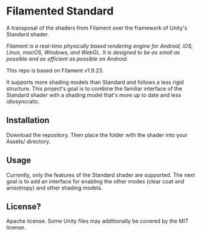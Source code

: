 # Filamented Standard
A transposal of the shaders from Filament over the framework of Unity's Standard shader.

*Filament is a real-time physically based rendering engine for Android, iOS, Linux, macOS, Windows,
and WebGL. It is designed to be as small as possible and as efficient as possible on Android.*

This repo is based on Filament v1.9.23.

It supports more shading models than Standard and follows a less rigid structure. This project's goal is to combine the familiar interface of the Standard shader with a shading model that's more up to date and less idiosyncratic. 

## Installation

Download the repository. Then place the folder with the shader into your Assets/ directory.

## Usage

Currently, only the features of the Standard shader are supported. The next goal is to add an interface for enabling the other modes (clear coat and anisotropy) and other shading models. 

## License?
Apache license. 
Some Unity files may additionally be covered by the MIT license.